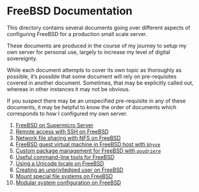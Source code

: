 # FreeBSD Documentation

This directory contains several documents going over different aspects of configuring FreeBSD for a production small scale server.

These documents are produced in the course of my journey to setup my own server for personal use, largely to increase my level of digital sovereignty.

While each document attempts to cover its own topic as thoroughly as possible, it’s possible that some document will rely on pre-requisites covered in another document. Sometimes, that may be explicitly called out, whereas in other instances it may not be obvious.

If you suspect there may be an unspecified pre-requisite in any of these documents, it may be helpful to know the order of documents which corresponds to how I configured my own server.

 1. [FreeBSD on Supermicro Server](freebsd-supermicro.md)
 2. [Remote access with SSH on FreeBSD](freebsd-remote-access-ssh.md)
 3. [Network file sharing with NFS on FreeBSD](freebsd-network-file-sharing-nfs.md)
 4. [FreeBSD guest virtual machine in FreeBSD host with `bhyve`](freebsd-bhyve-freebsd-guest.md)
 5. [Custom package management for FreeBSD with `poudriere`](freebsd-poudriere.md)
 6. [Useful command-line tools for FreeBSD](freebsd-command-line-tools.md)
 7. [Using a Unicode locale on FreeBSD](freebsd-unicode-locale.md)
 8. [Creating an unpriviledged user on FreeBSD](freebsd-unprivileged-user.md)
 9. [Mount special file systems on FreeBSD](freebsd-special-file-systems.md)
 10. [Modular system configuration on FreeBSD](freebsd-modular-system-configuration.md)
